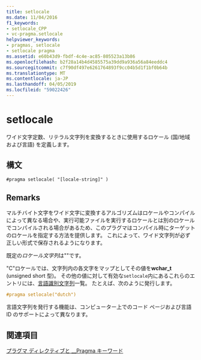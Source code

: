 ```yaml
---
title: setlocale
ms.date: 11/04/2016
f1_keywords:
- setlocale_CPP
- vc-pragma.setlocale
helpviewer_keywords:
- pragmas, setlocale
- setlocale pragma
ms.assetid: e60b43d9-fbdf-4c4e-ac85-805523a13b86
ms.openlocfilehash: b2f28a14b4d4585575a39dd9a936a56a84eeddc4
ms.sourcegitcommit: c7f90df497e6261764893f9cc04b5d1f1bf0b64b
ms.translationtype: MT
ms.contentlocale: ja-JP
ms.lasthandoff: 04/05/2019
ms.locfileid: "59022426"
---
```

# <a name="setlocale"></a>setlocale

ワイド文字定数、リテラル文字列を変換するときに使用するロケール (国/地域および言語) を定義します。

## <a name="syntax"></a>構文

```
#pragma setlocale( "[locale-string]" )
```

## <a name="remarks"></a>Remarks

マルチバイト文字をワイド文字に変換するアルゴリズムはロケールやコンパイルによって異なる場合や、実行可能ファイルを実行するロケールとは別のロケールでコンパイルされる場合があるため、このプラグマはコンパイル時にターゲットのロケールを指定する方法を提供します。 これによって、ワイド文字列が必ず正しい形式で保存されるようになります。

既定の*ロケール文字列*は""です。

"C"ロケールでは、文字列内の各文字をマップとしてその値を**wchar_t** (unsigned short 型)。 その他の値に対して有効な`setlocale`内にあるこれらのエントリには、[言語識別文字列](../c-runtime-library/language-strings.md)一覧。 たとえば、次のように発行します。

```cpp
#pragma setlocale("dutch")
```

言語文字列を発行する機能は、コンピューター上でのコード ページおよび言語 ID のサポートによって異なります。

## <a name="see-also"></a>関連項目

[プラグマ ディレクティブと __Pragma キーワード](../preprocessor/pragma-directives-and-the-pragma-keyword.md)